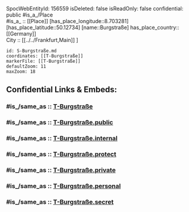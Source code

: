 ﻿---
location:
- 50.12734
- 8.703281
mapmarker: tram
mapzoom:
- 8
- 18
tags:
- geo/station/tram
type: Station
---

SpocWebEntityId: 156559
isDeleted: false
isReadOnly: false
confidential: public
#is_a_/Place  
#is_a_ :: [[Place]] 
[has_place_longitude::8.703281] 
[has_place_latitude::50.12734] 
[name::Burgstraße] 
has_place_country:: [[Germany]]  
City :: [[../../Frankfurt,Main]] ] 


```leaflet
id: S-Burgstraße.md
coordinates: [[T-Burgstraße]] 
markerFile: [[T-Burgstraße]] 
defaultZoom: 11 
maxZoom: 18
```


## Confidential Links & Embeds: 

### #is_/same_as :: [T-Burgstraße](T-Burgstraße.md) 

### #is_/same_as :: [T-Burgstraße.public](/_public/Earth/Continent/Europe/Europe~Central/Germany/Germany~West/Hessen/counties~Hessen/Frankfurt~Main/Stations-FFM~T/T-Burgstraße.public.md) 

### #is_/same_as :: [T-Burgstraße.internal](/_internal/Earth/Continent/Europe/Europe~Central/Germany/Germany~West/Hessen/counties~Hessen/Frankfurt~Main/Stations-FFM~T/T-Burgstraße.internal.md) 

### #is_/same_as :: [T-Burgstraße.protect](/_protect/Earth/Continent/Europe/Europe~Central/Germany/Germany~West/Hessen/counties~Hessen/Frankfurt~Main/Stations-FFM~T/T-Burgstraße.protect.md) 

### #is_/same_as :: [T-Burgstraße.private](/_private/Earth/Continent/Europe/Europe~Central/Germany/Germany~West/Hessen/counties~Hessen/Frankfurt~Main/Stations-FFM~T/T-Burgstraße.private.md) 

### #is_/same_as :: [T-Burgstraße.personal](/_personal/Earth/Continent/Europe/Europe~Central/Germany/Germany~West/Hessen/counties~Hessen/Frankfurt~Main/Stations-FFM~T/T-Burgstraße.personal.md) 

### #is_/same_as :: [T-Burgstraße.secret](/_secret/Earth/Continent/Europe/Europe~Central/Germany/Germany~West/Hessen/counties~Hessen/Frankfurt~Main/Stations-FFM~T/T-Burgstraße.secret.md)

